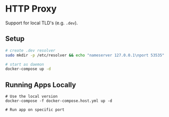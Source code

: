 HTTP Proxy
==========

Support for local TLD's (e.g. `.dev`).

Setup
-----

```sh
# create .dev resolver
sudo mkdir -p /etc/resolver && echo "nameserver 127.0.0.1\nport 53535" > /etc/resolver/dev

# start as daemon
docker-compose up -d
```

Running Apps Locally
--------------------

```shell
# Use the local version
docker-compose -f docker-compose.host.yml up -d

# Run app on specific port
```
